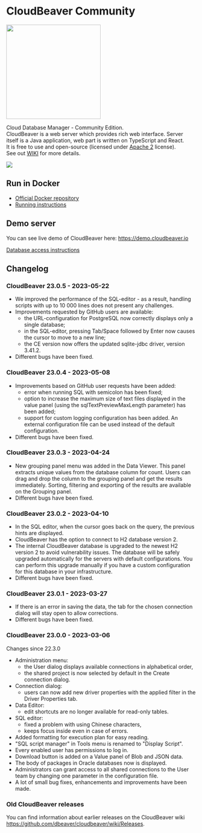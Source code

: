 # CloudBeaver Community

<img src="https://github.com/dbeaver/cloudbeaver/wiki/images/cloudbeaver-logo.png" width="250"/>

Cloud Database Manager - Community Edition.  
CloudBeaver is a web server which provides rich web interface. Server itself is a Java application, web part is written on TypeScript and React.  
It is free to use and open-source (licensed under [Apache 2](https://github.com/dbeaver/cloudbeaver/blob/devel/LICENSE) license).  
See out [WIKI](https://github.com/dbeaver/cloudbeaver/wiki) for more details.  

![](https://github.com/dbeaver/cloudbeaver/wiki/images/demo_screenshot_1.png)

## Run in Docker

- [Official Docker repository](https://hub.docker.com/r/dbeaver/cloudbeaver)
- [Running instructions](https://github.com/dbeaver/cloudbeaver/wiki/Run-Docker-Container)

## Demo server

You can see live demo of CloudBeaver here: https://demo.cloudbeaver.io  

[Database access instructions](https://github.com/dbeaver/cloudbeaver/wiki/Demo-Server)

## Changelog

### CloudBeaver 23.0.5 - 2023-05-22

- We improved the performance of the SQL-editor - as a result, handling scripts with up to 10 000 lines does not present any challenges.
- Improvements requested by GitHub users are available:
  - the URL-configuration for PostgreSQL now correctly displays only a single database;
  - in the SQL-editor, pressing Tab/Space followed by Enter now causes the cursor to move to a new line;
  - the CE version now offers the updated sqlite-jdbc driver, version 3.41.2.
- Different bugs have been fixed.

### CloudBeaver 23.0.4 - 2023-05-08

- Improvements based on GitHub user requests have been added:
  - error when running SQL with semicolon has been fixed;
  - option to increase the maximum size of text files displayed in the value panel (using the sqlTextPreviewMaxLength parameter) has been added;
  - support for custom logging configuration has been added. An external configuration file can be used instead of the default configuration.
-  Different bugs have been fixed.

### CloudBeaver 23.0.3 - 2023-04-24

-  New grouping panel menu was added in the Data Viewer. This panel extracts unique values from the database column for count. Users can drag and drop the column to the grouping panel and get the results immediately. Sorting, filtering and exporting of the results are available on the Grouping panel.
-  Different bugs have been fixed.

### CloudBeaver 23.0.2 - 2023-04-10

-  In the SQL editor, when the cursor goes back on the query, the previous hints are displayed.
-  CloudBeaver has the option to connect to H2 database version 2.
-  The internal CloudBeaver database is upgraded to the newest H2 version 2 to avoid vulnerability issues. The database will be safely upgraded automatically for the servers with default configurations. You can perform this upgrade manually if you have a custom configuration for this database in your infrastructure.
-  Different bugs have been fixed.

### CloudBeaver 23.0.1 - 2023-03-27

-  If there is an error in saving the data, the tab for the chosen connection dialog will stay open to allow corrections.
-  Different bugs have been fixed.


### CloudBeaver 23.0.0 - 2023-03-06

Changes since 22.3.0

- Administration menu:
  - the User dialog displays available connections in alphabetical order,
  - the shared project is now selected by default in the Create connection dialog. 
- Connection dialog:
  - users can now add new driver properties with the applied filter in the Driver Properties tab.
- Data Editor:
  - edit shortcuts are no longer available for read-only tables.
- SQL editor:
  - fixed a problem with using Chinese characters,
  - keeps focus inside even in case of errors.
- Added formatting for execution plan for easy reading.
- "SQL script manager" in Tools menu is renamed to "Display Script".
- Every enabled user has permissions to log in.
- Download button is added on a Value panel of Blob and JSON data.
- The body of packages in Oracle databases now is displayed.
- Administrators can grant access to all shared connections to the User team by changing one parameter in the configuration file.
- A lot of small bug fixes, enhancements and improvements have been made.


### Old CloudBeaver releases

You can find information about earlier releases on the CloudBeaver wiki https://github.com/dbeaver/cloudbeaver/wiki/Releases.

